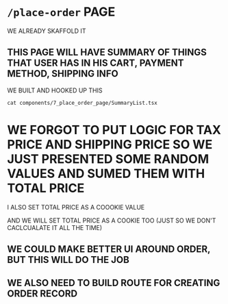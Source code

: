 # `/place-order` PAGE

WE ALREADY SKAFFOLD IT

## THIS PAGE WILL HAVE SUMMARY OF THINGS THAT USER HAS IN HIS CART, PAYMENT METHOD, SHIPPING INFO

WE BUILT AND HOOKED UP THIS

```
cat components/7_place_order_page/SummaryList.tsx
```

# WE FORGOT TO PUT LOGIC FOR TAX PRICE AND SHIPPING PRICE SO WE JUST PRESENTED SOME RANDOM VALUES AND SUMED THEM WITH TOTAL PRICE

I ALSO SET TOTAL PRICE AS A COOOKIE VALUE

AND WE WILL SET TOTAL PRICE AS A COOKIE TOO (JUST SO WE DON'T CACLCUALATE IT ALL THE TIME)

## WE COULD MAKE BETTER UI AROUND ORDER, BUT THIS WILL DO THE JOB

## WE ALSO NEED TO BUILD ROUTE FOR CREATING ORDER RECORD
